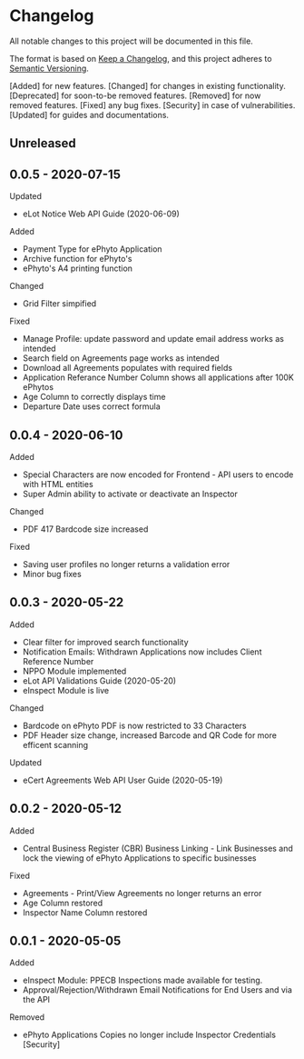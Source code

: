# Changelog
All notable changes to this project will be documented in this file.

The format is based on [Keep a Changelog](https://keepachangelog.com/en/1.0.0/),
and this project adheres to [Semantic Versioning](https://semver.org/spec/v2.0.0.html).

[Added] for new features.
[Changed] for changes in existing functionality.
[Deprecated] for soon-to-be removed features.
[Removed] for now removed features.
[Fixed] any bug fixes.
[Security] in case of vulnerabilities.
[Updated] for guides and documentations.

## Unreleased




## 0.0.5 - 2020-07-15

Updated
- eLot Notice Web API Guide (2020-06-09)

Added
- Payment Type for ePhyto Application
- Archive function for ePhyto's
- ePhyto's A4 printing function

Changed
- Grid Filter simpified

Fixed
- Manage Profile: update password and update email address works as intended
- Search field on Agreements page works as intended
- Download all Agreements populates with required fields
- Application Referance Number Column shows all applications after 100K ePhytos
- Age Column to correctly displays time
- Departure Date uses correct formula 

## 0.0.4 - 2020-06-10

Added
- Special Characters are now encoded for Frontend - API users to encode with HTML entities
- Super Admin ability to activate or deactivate an Inspector

Changed
- PDF 417 Bardcode size increased

Fixed
- Saving user profiles no longer returns a validation error
- Minor bug fixes

## 0.0.3 - 2020-05-22

Added
- Clear filter for improved search functionality
- Notification Emails: Withdrawn Applications now includes Client Reference Number
- NPPO Module implemented
- eLot API Validations Guide (2020-05-20)
- eInspect Module is live

Changed
- Bardcode on ePhyto PDF is now restricted to 33 Characters
- PDF Header size change, increased Barcode and QR Code for more efficent scanning

Updated
- eCert Agreements Web API User Guide (2020-05-19)

## 0.0.2 - 2020-05-12
Added
- Central Business Register (CBR) Business Linking - Link Businesses and lock the viewing of ePhyto Applications to specific businesses

Fixed
- Agreements - Print/View Agreements no longer returns an error
- Age Column restored
- Inspector Name Column restored

## 0.0.1 - 2020-05-05
Added
- eInspect Module: PPECB Inspections made available for testing.
- Approval/Rejection/Withdrawn Email Notifications for End Users and via the API

Removed
- ePhyto Applications Copies no longer include Inspector Credentials [Security]
